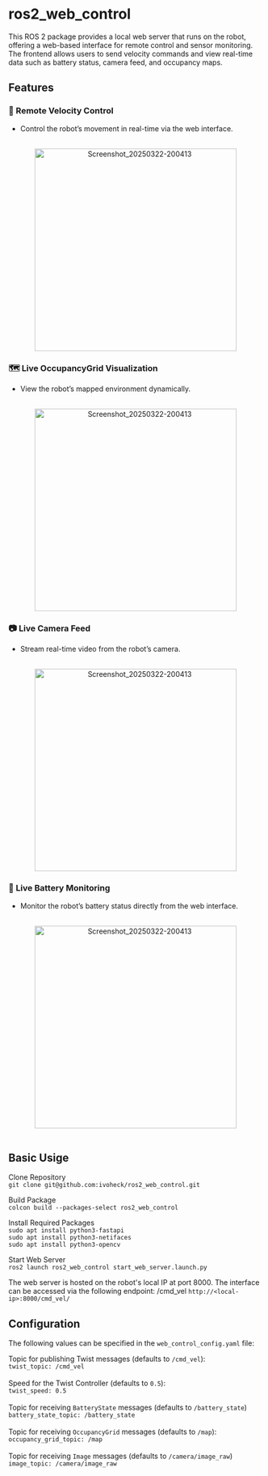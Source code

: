# ros2_web_control

This ROS 2 package provides a local web server that runs on the robot, offering a web-based interface for remote control and sensor monitoring. The frontend allows users to send velocity commands and view real-time data such as battery status, camera feed, and occupancy maps.
  
## Features
### 🚀 Remote Velocity Control
- Control the robot’s movement in real-time via the web interface.
<br>

<div align="center">
    <img src="https://github.com/user-attachments/assets/cb975c30-fc79-4488-9135-2ba50efbeb55" alt="Screenshot_20250322-200413" width="400"/>
</div>

### 🗺️ Live OccupancyGrid Visualization
- View the robot’s mapped environment dynamically.
<br>

<div align="center">
<img src="https://github.com/user-attachments/assets/99624b03-7653-4046-a14d-083fde5c4d3c" alt="Screenshot_20250322-200413" width="400"/>
</div>

### 📷 Live Camera Feed
- Stream real-time video from the robot’s camera.
<br>

<div align="center">
<img src="https://github.com/user-attachments/assets/7551de70-cca0-446d-ab81-b2d5ad37774b" alt="Screenshot_20250322-200413" width="400"/>
</div>

### 🔋 Live Battery Monitoring
- Monitor the robot’s battery status directly from the web interface.
<br>

<div align="center">
<img src="https://github.com/user-attachments/assets/b7ae1e3e-df43-46d4-b413-3e179dcc4db1" alt="Screenshot_20250322-200413" width="400"/>
</div>

<br>

## Basic Usige

Clone Repository<br>
`git clone git@github.com:ivoheck/ros2_web_control.git`

Build Package<br>
`colcon build --packages-select ros2_web_control`

Install Required Packages<br>
`sudo apt install python3-fastapi`<br>
`sudo apt install python3-netifaces`<br>
`sudo apt install python3-opencv`<br>

Start Web Server<br>
`ros2 launch ros2_web_control start_web_server.launch.py`

The web server is hosted on the robot's local IP at port 8000. The interface can be accessed via the following endpoint: /cmd_vel
`http://<local-ip>:8000/cmd_vel/`

## Configuration<br>
The following values can be specified in the `web_control_config.yaml` file:<br>

Topic for publishing Twist messages (defaults to `/cmd_vel`):<br>
`twist_topic: /cmd_vel`<br>
<br>
Speed for the Twist Controller (defaults to `0.5`):<br>
`twist_speed: 0.5`<br>
<br>
Topic for receiving `BatteryState` messages (defaults to `/battery_state`)<br>
`battery_state_topic: /battery_state`<br>
<br>
Topic for receiving `OccupancyGrid` messages (defaults to `/map`):<br>
`occupancy_grid_topic: /map`<br>
<br>
Topic for receiving `Image` messages (defaults to `/camera/image_raw`)<br>
`image_topic: /camera/image_raw`<br>
<br>
